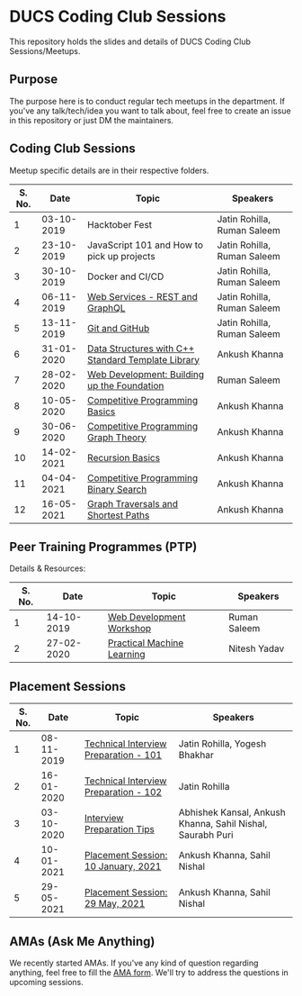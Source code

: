 # DUCS Coding Club Sessions

This repository holds the slides and details of DUCS Coding Club Sessions/Meetups.

## Purpose

The purpose here is to conduct regular tech meetups in the department. If you've any talk/tech/idea you want to talk about, feel free to create an issue in this repository or just DM the maintainers.

## Coding Club Sessions

Meetup specific details are in their respective folders.

| S. No. | Date       | Topic                                                                                                              | Speakers                      |
| ------ | ---------- | ------------------------------------------------------------------------------------------------------------------ | ----------------------------- |
|    1   | 03-10-2019 | Hacktober Fest                                                                                                     | Jatin Rohilla, Ruman Saleem   |
|    2   | 23-10-2019 | JavaScript 101 and How to pick up projects                                                                         | Jatin Rohilla, Ruman Saleem   |
|    3   | 30-10-2019 | Docker and CI/CD                                                                                                   | Jatin Rohilla, Ruman Saleem   |
|    4   | 06-11-2019 | [Web Services - REST and GraphQL](./2019-11-06-web-services/WebServices.pdf)                                       | Jatin Rohilla, Ruman Saleem   |
|    5   | 13-11-2019 | [Git and GitHub](./2019-11-13-git-and-github/GitAndGitHub.pdf)                                                     | Jatin Rohilla, Ruman Saleem   |
|    6   | 31-01-2020 | [Data Structures with C++ Standard Template Library](./2020-01-31-data-structures-cpp-stl/)                        | Ankush Khanna                 |
|    7   | 28-02-2020 | [Web Development: Building up the Foundation](./2020-02-28-web-development-foundation/WebDevelopmentFoundation.md) | Ruman Saleem                  |
|    8   | 10-05-2020 | [Competitive Programming Basics](./2020-05-10-competitive-programming-basics/)                                     | Ankush Khanna                 |
|    9   | 30-06-2020 | [Competitive Programming Graph Theory](./2020-06-30-competitive-programming-graphs/)                               | Ankush Khanna                 |
|   10   | 14-02-2021 | [Recursion Basics](./2021-02-14-recursion-basics/)                                                                 | Ankush Khanna                 |
|   11   | 04-04-2021 | [Competitive Programming Binary Search](./2021-04-04-competitive-programming-binary-search/)                       | Ankush Khanna                 |
|   12   | 16-05-2021 | [Graph Traversals and Shortest Paths](./2021-05-16-graph-traversals-and-shortest-paths/)                           | Ankush Khanna                 |


## Peer Training Programmes (PTP)

Details & Resources:

| S. No. | Date       | Topic                                                                                                              | Speakers                      |
| ------ | ---------- | ------------------------------------------------------------------------------------------------------------------ | ----------------------------- |
|    1   | 14-10-2019 | [Web Development Workshop](./2019-10-14-web-development-ptp/WebDevelopmentWorkshopPTP.md)                          | Ruman Saleem                  |
|    2   | 27-02-2020 | [Practical Machine Learning](https://drive.google.com/open?id=1Zc5Dl1y2py1-sN84l-qwUO66iePFtEfD)                   | Nitesh Yadav                  |


## Placement Sessions

| S. No. | Date       | Topic                                                                                                              | Speakers                      |
| ------ | ---------- | ------------------------------------------------------------------------------------------------------------------ | ----------------------------- |
|    1   | 08-11-2019 | [Technical Interview Preparation - 101](https://slides.com/jatinrohilla/tip101/fullscreen)                         | Jatin Rohilla, Yogesh Bhakhar |
|    2   | 16-01-2020 | [Technical Interview Preparation - 102](./2020-01-16-tech-interview-prep-102/TechInterviewPreparation102.pdf)      | Jatin Rohilla                 |
|    3   | 03-10-2020 | [Interview Preparation Tips](https://slides.com/sahilnishal/interview-prep/fullscreen)                             | Abhishek Kansal, Ankush Khanna, Sahil Nishal, Saurabh Puri |
|    4   | 10-01-2021 | [Placement Session: 10 January, 2021](https://slides.com/sahilnishal/placement-session/fullscreen)                 | Ankush Khanna, Sahil Nishal   |
|    5   | 29-05-2021 | [Placement Session: 29 May, 2021](https://slides.com/ankushkhanna/placement-session/fullscreen)                    | Ankush Khanna, Sahil Nishal   |


## AMAs (Ask Me Anything)

We recently started AMAs. If you've any kind of question regarding anything, feel free to fill the [AMA form](https://bit.ly/ducs-ama). We'll try to address the questions in upcoming sessions.
